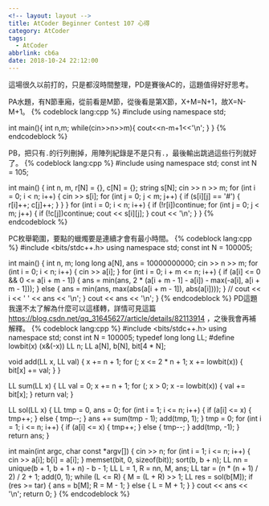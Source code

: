 ```yaml
---
<!-- layout: layout -->
title: AtCoder Beginner Contest 107 心得
category: AtCoder
tags:
  - AtCoder
abbrlink: cb6a
date: 2018-10-24 22:12:00
---
```

這場很久以前打的，只是都沒時間整理，PD是賽後AC的，這題值得好好思考。
<!-- more -->
PA水題，有N節車廂，從前看是M節，從後看是第X節，X+M=N+1，故X=N-M+1。
{% codeblock lang:cpp %}
#include <iostream>
using namespace std;
 
int main(){
	int n,m;
	while(cin>>n>>m){
		cout<<n-m+1<<'\n';
	}
}
{% endcodeblock %}

PB，把只有`.`的行列刪掉，用陣列紀錄是不是只有`.`，最後輸出跳過這些行列就好了。
{% codeblock lang:cpp %}
#include <iostream>
using namespace std;
const int N = 105;
 
int main() {
	int n, m, r[N] = {}, c[N] = {};
	string s[N];
	cin >> n >> m;
	for (int i = 0; i < n; i++) {
		cin >> s[i];
		for (int j = 0; j < m; j++) {
			if (s[i][j] == '#') {
				r[i]++;
				c[j]++;
			}
		}
	}
	for (int i = 0; i < n; i++) {
		if (!r[i])continue;
		for (int j = 0; j < m; j++) {
			if (!c[j])continue;
			cout << s[i][j];
		}
		cout << '\n';
	}
}
{% endcodeblock %}

PC枚舉範圍，要點的蠟燭要是連續才會有最小時間。
{% codeblock lang:cpp %}
#include <bits/stdc++.h>
using namespace std;
const int N = 100005;
 
int main() {
	int n, m;
	long long a[N], ans = 10000000000;
	cin >> n >> m;
	for (int i = 0; i < n; i++) {
		cin >> a[i];
	}
	for (int i = 0; i + m <= n; i++) {
		if (a[i] <= 0 && 0 <= a[i + m - 1]) {
			ans = min(ans, 2 * (a[i + m - 1] - a[i]) - max(-a[i], a[i + m - 1]));
		} else {
			ans = min(ans, max(abs(a[i + m - 1]), abs(a[i])));
		}
		// cout << i << ' ' << ans << '\n';
	}
	cout << ans << '\n';
}
{% endcodeblock %}
PD這題我還不太了解為什麼可以這樣轉，詳情可見這篇 https://blog.csdn.net/qq_31645627/article/details/82113914 ，之後我會再補解釋。
{% codeblock lang:cpp %}
#include <bits/stdc++.h>
using namespace std;
const int N = 100005;
typedef long long LL;
#define lowbit(x) (x&(-x))
LL n;
LL a[N], b[N], bit[4 * N];
 
void add(LL x, LL val) {
	x += n + 1;
	for (; x <= 2 * n + 1; x += lowbit(x)) {
		bit[x] += val;
	}
}
 
LL sum(LL x) {
	LL val = 0;
	x += n + 1;
	for (; x > 0; x -= lowbit(x)) {
		val += bit[x];
	}
	return val;
}
 
LL sol(LL x) {
	LL tmp = 0, ans = 0;
	for (int i = 1; i <= n; i++) {
		if (a[i] <= x) {
			tmp++;
		} else {
			tmp--;
		}
		ans += sum(tmp - 1);
		add(tmp, 1);
	}
	tmp = 0;
	for (int i = 1; i <= n; i++) {
		if (a[i] <= x) {
			tmp++;
		} else {
			tmp--;
		}
		add(tmp, -1);
	}
	return ans;
}
 
int main(int argc, char const *argv[]) {
	cin >> n;
	for (int i = 1; i <= n; i++) {
		cin >> a[i];
		b[i] = a[i];
	}
	memset(bit, 0, sizeof(bit));
	sort(b, b + n);
	LL nn = unique(b + 1, b + 1 + n) - b - 1;
	LL L = 1, R = nn, M, ans;
	LL tar = (n * (n + 1) / 2) / 2 + 1;
	add(0, 1);
	while (L <= R) {
		M = (L + R) >> 1;
		LL res = sol(b[M]);
		if (res >= tar) {
			ans = b[M];
			R = M - 1;
		} else {
			L = M + 1;
		}
	}
	cout << ans << '\n';
	return 0;
}
{% endcodeblock %}
